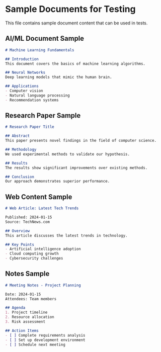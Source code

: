 # Sample Documents for Testing

This file contains sample document content that can be used in tests.

## AI/ML Document Sample
```markdown
# Machine Learning Fundamentals

## Introduction
This document covers the basics of machine learning algorithms.

## Neural Networks
Deep learning models that mimic the human brain.

## Applications
- Computer vision
- Natural language processing
- Recommendation systems
```

## Research Paper Sample
```markdown
# Research Paper Title

## Abstract
This paper presents novel findings in the field of computer science.

## Methodology
We used experimental methods to validate our hypothesis.

## Results
The results show significant improvements over existing methods.

## Conclusion
Our approach demonstrates superior performance.
```

## Web Content Sample
```markdown
# Web Article: Latest Tech Trends

Published: 2024-01-15
Source: TechNews.com

## Overview
This article discusses the latest trends in technology.

## Key Points
- Artificial intelligence adoption
- Cloud computing growth
- Cybersecurity challenges
```

## Notes Sample
```markdown
# Meeting Notes - Project Planning

Date: 2024-01-15
Attendees: Team members

## Agenda
1. Project timeline
2. Resource allocation
3. Risk assessment

## Action Items
- [ ] Complete requirements analysis
- [ ] Set up development environment
- [ ] Schedule next meeting
```